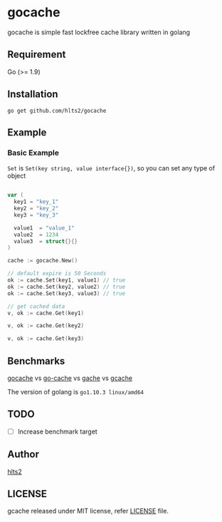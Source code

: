 # gocache

gocache is simple fast lockfree cache library written in golang

## Requirement
Go (>= 1.9)

## Installation

```shell
go get github.com/hlts2/gocache
```

## Example

### Basic Example

`Set` is `Set(key string, value interface{})`, so you can set any type of object

```go

var (
  key1 = "key_1"
  key2 = "key_2"
  key3 = "key_3"

  value1  = "value_1"
  value2  = 1234
  value3  = struct{}{}
)

cache := gocache.New()

// default expire is 50 Seconds
ok := cache.Set(key1, value1) // true
ok := cache.Set(key2, value2) // true
ok := cache.Set(key3, value3) // true

// get cached data
v, ok := cache.Get(key1)

v, ok := cache.Get(key2)

v, ok := cache.Get(key3)

```

## Benchmarks

[gocache](https://github.com/hlts2/gocache) vs [go-cache](https://github.com/patrickmn/go-cache) vs [gache](https://github.com/kpango/gache) vs [gcache](https://github.com/bluele/gcache)

The version of golang is `go1.10.3 linux/amd64`

## TODO

- [ ] Increase benchmark target

## Author
[hlts2](https://github.com/hlts2)

## LICENSE
gcache released under MIT license, refer [LICENSE](https://github.com/hlts2/gcache/blob/master/LICENSE) file.
